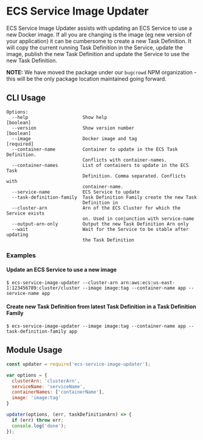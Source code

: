 ECS Service Image Updater
=========================

ECS Service Image Updater assists with updating an ECS Service to use a new Docker image. If all you are changing is the image (eg new version of your application) it can be cumbersome to create a new Task Definition. It will copy the current running Task Definition in the Service, update the image, publish the new Task Definition and update the Service to use the new Task Definition.

**NOTE:** We have moved the package under our `bugcrowd` NPM organization - this will be the only package location maintained going forward.

CLI Usage
---------

```
Options:
  --help                    Show help                                  [boolean]
  --version                 Show version number                        [boolean]
  --image                   Docker image and tag                      [required]
  --container-name          Container to update in the ECS Task Definition.
                            Conflicts with container-names.
  --container-names         List of containers to update in the ECS Task
                            Definition. Comma separated. Conflicts with
                            container-name.
  --service-name            ECS Service to update
  --task-definition-family  Task Definition Family create the new Task
                            Definition in
  --cluster-arn             Arn of the ECS Cluster for which the Service exists
                            on. Used in conjunction with service-name
  --output-arn-only         Output the new Task Definition Arn only
  --wait                    Wait for the Service to be stable after updating 
                            the Task Definition
```

### Examples

#### Update an ECS Service to use a new image
`$ ecs-service-image-updater --cluster-arn arn:aws:ecs:us-east-1:123456789:cluster/cluster --image image:tag --container-name app --service-name app`

#### Create new Task Definition from latest Task Definition in a Task Definition Family
`$ ecs-service-image-updater --image image:tag --container-name app --task-definition-family app`

Module Usage
------------

```js
const updater = require('ecs-service-image-updater');

var options = {
  clusterArn: 'clusterArn',
  serviceName: 'serviceName',
  containerNames: ['containerName'],
  image: 'image:tag'
}

updater(options, (err, taskDefinitionArn) => {
  if (err) throw err;
  console.log('done');
});
```
